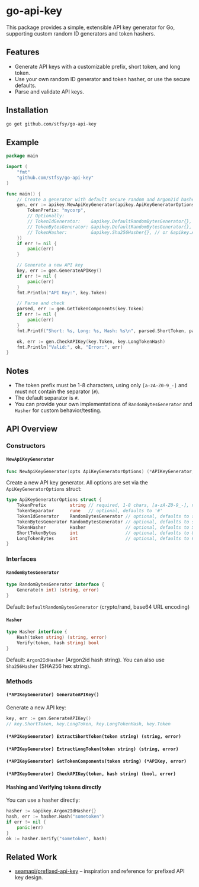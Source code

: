 # go-api-key

This package provides a simple, extensible API key generator for Go, supporting custom random ID generators and token hashers.

## Features
- Generate API keys with a customizable prefix, short token, and long token.
- Use your own random ID generator and token hasher, or use the secure defaults.
- Parse and validate API keys.

## Installation

```sh
go get github.com/stfsy/go-api-key
```

## Example

```go
package main

import (
	"fmt"
	"github.com/stfsy/go-api-key"
)

func main() {
	// Create a generator with default secure random and Argon2id hasher
	gen, err := apikey.NewApiKeyGenerator(apikey.ApiKeyGeneratorOptions{
		TokenPrefix: "mycorp",
		// Optionally:
		// TokenIdGenerator:    &apikey.DefaultRandomBytesGenerator{},
		// TokenBytesGenerator: &apikey.DefaultRandomBytesGenerator{},
		// TokenHasher:         &apikey.Sha256Hasher{}, // or &apikey.Argon2IdHasher{}
	})
	if err != nil {
		panic(err)
	}

	// Generate a new API key
	key, err := gen.GenerateAPIKey()
	if err != nil {
		panic(err)
	}
	fmt.Println("API Key:", key.Token)

	// Parse and check
	parsed, err := gen.GetTokenComponents(key.Token)
	if err != nil {
		panic(err)
	}
	fmt.Printf("Short: %s, Long: %s, Hash: %s\n", parsed.ShortToken, parsed.LongToken, parsed.LongTokenHash)

	ok, err := gen.CheckAPIKey(key.Token, key.LongTokenHash)
	fmt.Println("Valid:", ok, "Error:", err)
}
```

## Notes

- The token prefix must be 1-8 characters, using only `[a-zA-Z0-9_-]` and must not contain the separator (`#`).
- The default separator is `#`.
- You can provide your own implementations of `RandomBytesGenerator` and `Hasher` for custom behavior/testing.

## API Overview

### Constructors

#### `NewApiKeyGenerator`

```go
func NewApiKeyGenerator(opts ApiKeyGeneratorOptions) (*APIKeyGenerator, error)
```

Create a new API key generator. All options are set via the `ApiKeyGeneratorOptions` struct:

```go
type ApiKeyGeneratorOptions struct {
	TokenPrefix         string // required, 1-8 chars, [a-zA-Z0-9_-], no separator
	TokenSeparator      rune   // optional, defaults to '#'
	TokenIdGenerator    RandomBytesGenerator // optional, defaults to secure random
	TokenBytesGenerator RandomBytesGenerator // optional, defaults to secure random
	TokenHasher         Hasher               // optional, defaults to SHA256
	ShortTokenBytes     int                  // optional, defaults to 8
	LongTokenBytes      int                  // optional, defaults to 64
}
```

### Interfaces


#### `RandomBytesGenerator`

```go
type RandomBytesGenerator interface {
	Generate(n int) (string, error)
}
```
Default: `DefaultRandomBytesGenerator` (crypto/rand, base64 URL encoding)

#### `Hasher`

```go
type Hasher interface {
	Hash(token string) (string, error)
	Verify(token, hash string) bool
}
```
Default: `Argon2IdHasher` (Argon2id hash string). You can also use `Sha256Hasher` (SHA256 hex string).

### Methods

#### `(*APIKeyGenerator) GenerateAPIKey()`

Generate a new API key:

```go
key, err := gen.GenerateAPIKey()
// key.ShortToken, key.LongToken, key.LongTokenHash, key.Token
```

#### `(*APIKeyGenerator) ExtractShortToken(token string) (string, error)`
#### `(*APIKeyGenerator) ExtractLongToken(token string) (string, error)`
#### `(*APIKeyGenerator) GetTokenComponents(token string) (*APIKey, error)`
#### `(*APIKeyGenerator) CheckAPIKey(token, hash string) (bool, error)`

#### Hashing and Verifying tokens directly

You can use a hasher directly:

```go
hasher := &apikey.Argon2IdHasher{}
hash, err := hasher.Hash("sometoken")
if err != nil {
	panic(err)
}
ok := hasher.Verify("sometoken", hash)
```

## Related Work
- [seamapi/prefixed-api-key](https://github.com/seamapi/prefixed-api-key/tree/main) – inspiration and reference for prefixed API key design.
